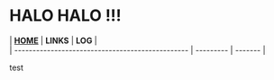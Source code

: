 
HALO HALO !!!
=============

| [**HOME**](github.com/abdulrahmansaja2002/test/) | **LINKS** | **LOG** |<br>
| ------------------------------------------------ | --------- | ------- |


test

